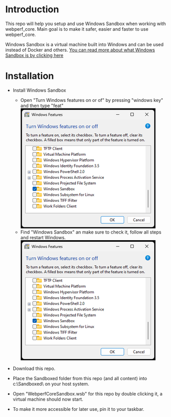 # Introduction

This repo will help you setup and use Windows Sandbox when working with webperf_core.
Main goal is to make it safer, easier and faster to use webperf_core.

Windows Sandbox is a virtual machine built into Windows and can be used instead of Docker and others.
[You can read more about what Windows Sandbox is by clicking here](https://learn.microsoft.com/en-us/windows/security/application-security/application-isolation/windows-sandbox/windows-sandbox-overview)

# Installation

- Install Windows Sandbox
  - Open "Turn Windows features on or of" by pressing "windows key" and then type "feat" ![test](https://github.com/cockroacher/webperf_core-windows-sandbox/blob/main/images/readme-turn-sandbox-on.png?raw=true)
  - Find "Windows Sandbox" an make sure to check it, follow all steps and restart Windows. ![test](https://github.com/cockroacher/webperf_core-windows-sandbox/blob/main/images/readme-turn-sandbox-on.png?raw=true)

- Download this repo.
- Place the Sandboxed folder from this repo (and all content) into c:\Sandboxed\ on your host system.
- Open "WebperfCoreSandbox.wsb" for this repo by double clicking it, a virtual machine should now start.
- To make it more accessible for later use, pin it to your taskbar.
